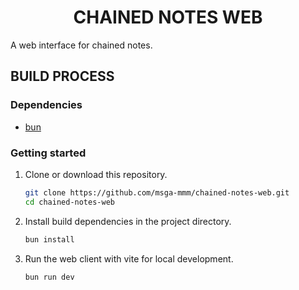 <h1 align="center">CHAINED NOTES WEB</h1>

A web interface for chained notes.

## BUILD PROCESS

### Dependencies

- [bun](https://github.com/oven-sh/bun)

### Getting started

1. Clone or download this repository.

   ```sh
   git clone https://github.com/msga-mmm/chained-notes-web.git
   cd chained-notes-web
   ```

2. Install build dependencies in the project directory.

   ```sh
   bun install
   ```

3. Run the web client with vite for local development.

   ```sh
   bun run dev
   ```
